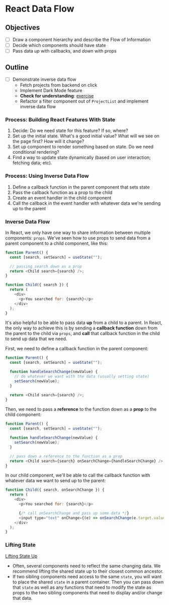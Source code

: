 # React Data Flow

## Objectives

- [ ] Draw a component hierarchy and describe the Flow of Information
- [ ] Decide which components should have state
- [ ] Pass data _up_ with callbacks, and _down_ with props

## Outline

- [ ] Demonstrate inverse data flow
  - Fetch projects from backend on click
  - Implement Dark Mode feature
  - **Check for understanding**: [exercise](https://codesandbox.io/s/inverse-data-flow-exercise-039fu?file=/src/App.js)
  - Refactor a filter component out of `ProjectList` and implement inverse data flow

### Process: Building React Features With State

1. Decide: Do we need state for this feature? If so, where?
2. Set up the initial state. What's a good initial value? What will we see on
   the page first? How will it change?
3. Set up component to render something based on state. Do we need conditional
   rendering?
4. Find a way to update state dynamically (based on user interaction; fetching data; etc).

### Process: Using Inverse Data Flow

1. Define a callback function in the parent component that sets state
2. Pass the callback function as a prop to the child
3. Create an event handler in the child component
4. Call the callback in the event handler with whatever data we're sending up to the parent

### Inverse Data Flow

In React, we only have one way to share information between multiple components:
`props`. We've seen how to use props to send data from a parent component to a child component, like this:

```js
function Parent() {
  const [search, setSearch] = useState("");

  // passing search down as a prop
  return <Child search={search} />;
}

function Child({ search }) {
  return (
    <div>
      <p>You searched for: {search}</p>
    </div>
  );
}
```

It's also helpful to be able to pass data **up** from a child to a parent. In
React, the only way to achieve this is by sending a **callback function** down
from the parent to the child via `props`, and **call** that callback function in
the child to send up data that we need.

First, we need to define a callback function in the parent component:

```js
function Parent() {
  const [search, setSearch] = useState("");

  function handleSearchChange(newValue) {
    // do whatever we want with the data (usually setting state)
    setSearch(newValue);
  }

  return <Child search={search} />;
}
```

Then, we need to pass a **reference** to the function down as a **prop** to the
child component:

```js
function Parent() {
  const [search, setSearch] = useState("");

  function handleSearchChange(newValue) {
    setSearch(newValue);
  }

  // pass down a reference to the function as a prop
  return <Child search={search} onSearchChange={handleSearchChange} />;
}
```

In our child component, we'll be able to call the callback function with
whatever data we want to send up to the parent:

```js
function Child({ search, onSearchChange }) {
  return (
    <div>
      <p>You searched for: {search}</p>

      {/* call onSearchChange and pass up some data */}
      <input type="text" onChange={(e) => onSearchChange(e.target.value)} />
    </div>
  );
}
```

### Lifting State

[Lifting State Up](https://reactjs.org/docs/lifting-state-up.html)

- Often, several components need to reflect the same changing data. We recommend
  lifting the shared state up to their closest common ancestor.
- If two sibling components need access to the same `state`, you will want to
  place the shared `state` in a parent container. Then you can pass down that
  `state` as well as any functions that need to modify the state as props to the
  two sibling components that need to display and/or change that data.
